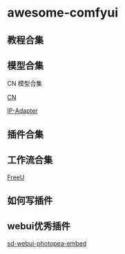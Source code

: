 # awesome-comfyui

## 教程合集

## 模型合集

CN 模型合集

[CN](https://huggingface.co/lllyasviel/sd_control_collection/tree/main)

[IP-Adapter](https://huggingface.co/h94/IP-Adapter/tree/main)


## 插件合集


## 工作流合集

[FreeU](https://www.youtube.com/watch?v=8XJH6uZjNzA)


## 如何写插件


## webui优秀插件

[sd-webui-photopea-embed](https://github.com/yankooliveira/sd-webui-photopea-embed)
